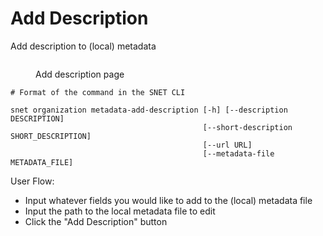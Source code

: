 # Add Description

Add description to (local) metadata

<figure><img src="../../../.gitbook/assets/Screenshot 2024-08-16 at 8.32.41 PM.png" alt=""><figcaption><p>Add description page</p></figcaption></figure>

```
# Format of the command in the SNET CLI

snet organization metadata-add-description [-h] [--description DESCRIPTION]
                                           [--short-description SHORT_DESCRIPTION]
                                           [--url URL]
                                           [--metadata-file METADATA_FILE]
```

User Flow:

* Input whatever fields you would like to add to the (local) metadata file&#x20;
* Input the path to the local metadata file to edit
* Click the "Add Description" button
